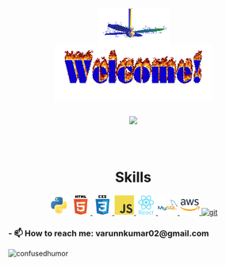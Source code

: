 <div align="center">
<img src="assets/fan-1.gif" alt="Fan" align="center">
</div>



<div align="center">
<img src="assets/welcome-fire.gif" alt="Welcome" align="center">
</div>

   <br />
 <p align="center"><img src="https://i.giphy.com/RThN0hOS2GO4M.gif" /></p>
  <br />

  <br />



  

<h1 align="center"> Skills</h1>

<p align="center">
<img src="https://raw.githubusercontent.com/devicons/devicon/master/icons/python/python-original.svg" alt="python" width="40" height="40"/> </a> <a href="https://aws.amazon.com" target="_blank" rel="noreferrer"> <img src="https://raw.githubusercontent.com/devicons/devicon/master/icons/html5/html5-original-wordmark.svg" alt="html5" width="40" height="40"/>  <img src="https://raw.githubusercontent.com/devicons/devicon/master/icons/css3/css3-original-wordmark.svg" alt="css3" width="40" height="40"/> </a> <a href="https://www.w3schools.com/css/" target="_blank" rel="noreferrer"> </a> <a href="https://git-scm.com/" target="_blank" rel="noreferrer">  </a> <a href="https://www.w3.org/html/" target="_blank" rel="noreferrer"> </a> <a href="https://developer.mozilla.org/en-US/docs/Web/JavaScript" target="_blank" rel="noreferrer"> <img src="https://raw.githubusercontent.com/devicons/devicon/master/icons/javascript/javascript-original.svg" alt="javascript" width="40" height="40"/> </a> <a href="https://www.mysql.com/" target="_blank" rel="noreferrer"> <img src="https://raw.githubusercontent.com/devicons/devicon/master/icons/react/react-original-wordmark.svg" alt="react" width="40" height="40"/> <img src="https://raw.githubusercontent.com/devicons/devicon/master/icons/mysql/mysql-original-wordmark.svg" alt="mysql" width="40" height="40"/> </a> <a href="https://www.python.org" target="_blank" rel="noreferrer">  <a href="https://reactjs.org/" target="_blank" rel="noreferrer">
<img src="https://raw.githubusercontent.com/devicons/devicon/master/icons/amazonwebservices/amazonwebservices-original-wordmark.svg" alt="aws" width="40" height="40"/>
 <img src="https://www.vectorlogo.zone/logos/git-scm/git-scm-icon.svg" alt="git" width="40" height="40"/></a> </p>

<h3 align="left">- 📫 How to reach me: varunnkumar02@gmail.com </h3>
<p align="left">
</p>

<p align="left"> <img src="https://komarev.com/ghpvc/?username=confusedhumor&label=Profile%20views&color=0e75b6&style=flat" alt="confusedhumor" /> </p>

